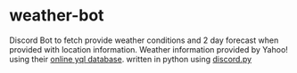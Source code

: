 # weather-bot

Discord Bot to fetch provide weather conditions and 2 day forecast when provided with location information. Weather information provided by Yahoo! using their [online yql database](https://developer.yahoo.com/yql/). written in python using [discord.py](https://github.com/Rapptz/discord.py)
